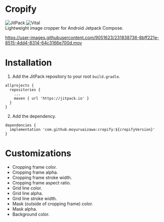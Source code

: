 # Cropify
![JitPack](https://jitpack.io/v/MoyuruAizawa/cropify.svg)
![Vital](https://github.com/MoyuruAizawa/Cropify/actions/workflows/vital_check.yml/badge.svg)  
Lightweight image cropper for Android Jetpack Compose.  

https://user-images.githubusercontent.com/9051623/231838736-8bff221e-8515-4dd4-8314-64c3166e700d.mov

# Installation
1. Add the JitPack repository to your root `build.gradle`. 
```
allprojects {
  repositories {
    ...
    maven { url 'https://jitpack.io' }
  }
}
```

2. Add the dependency.
```
dependencies {
  implementation 'com.github.moyuruaizawa:cropify:${cropifyVersion}'
}
```

# Customizations
- Cropping frame color.
- Cropping frame alpha.
- Cropping frame stroke width.
- Cropping frame aspect ratio.
- Grid line color.
- Grid line alpha.
- Grid line stroke width.
- Mask (outside of cropping frame) color.
- Mask alpha.
- Background color.
